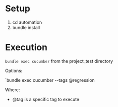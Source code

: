 # Setup

1. cd automation
2. bundle install

# Execution

`bundle exec cucumber` from the project_test directory

Options:

`bundle exec cucumber --tags @regression


Where:
- @tag is a specific tag to execute
